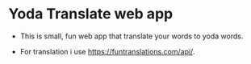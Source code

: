 # Yoda Translate web app

* This is small, fun web app that translate your words to yoda words.

* For translation i use https://funtranslations.com/api/. 
